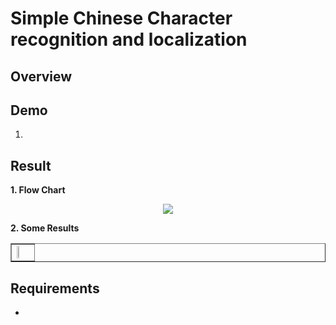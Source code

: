 # Simple Chinese Character recognition and localization

## Overview


## Demo
1. 

## Result
**1. Flow Chart**
<center>
<img src="./Flow/flow.jpg" >
<br>
</center>

**2. Some Results**
<table border=1>
<tr>
<td>
<img src="./resize/TV_resize.jpg" width="20%"/>
</td>
</tr>

</table>

## Requirements
* 

